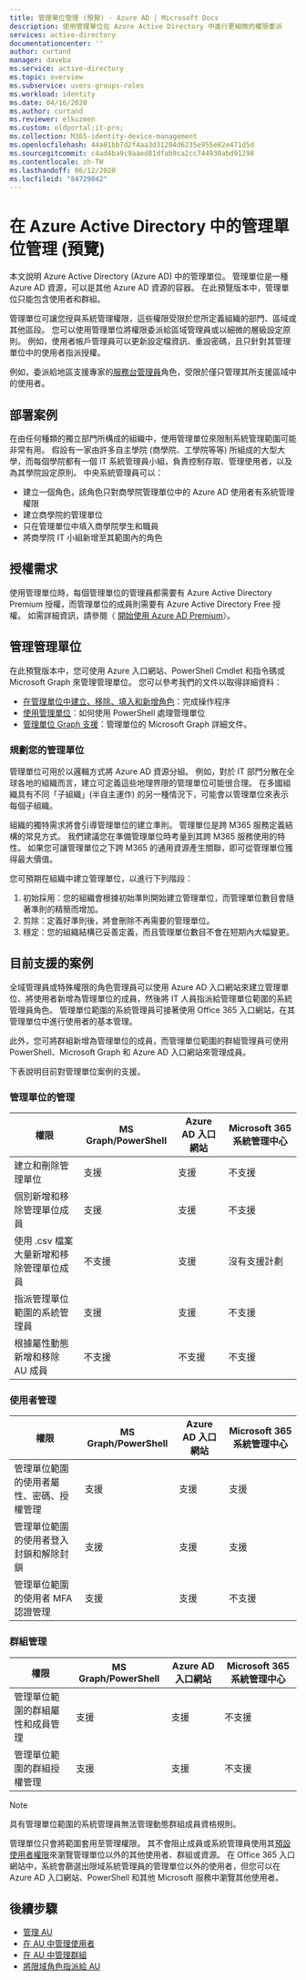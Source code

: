 ```yaml
---
title: 管理單位管理 (預覽) - Azure AD | Microsoft Docs
description: 使用管理單位在 Azure Active Directory 中進行更細微的權限委派
services: active-directory
documentationcenter: ''
author: curtand
manager: daveba
ms.service: active-directory
ms.topic: overview
ms.subservice: users-groups-roles
ms.workload: identity
ms.date: 04/16/2020
ms.author: curtand
ms.reviewer: elkuzmen
ms.custom: oldportal;it-pro;
ms.collection: M365-identity-device-management
ms.openlocfilehash: 44a01bb7d2f4aa3d31204d6235e955e82e471d5d
ms.sourcegitcommit: c4ad4ba9c9aaed81dfab9ca2cc744930abd91298
ms.contentlocale: zh-TW
ms.lasthandoff: 06/12/2020
ms.locfileid: "84729042"
---
```

# <a name="administrative-units-management-in-azure-active-directory-preview"></a>在 Azure Active Directory 中的管理單位管理 (預覽)

本文說明 Azure Active Directory (Azure AD) 中的管理單位。 管理單位是一種 Azure AD 資源，可以是其他 Azure AD 資源的容器。 在此預覽版本中，管理單位只能包含使用者和群組。

管理單位可讓您授與系統管理權限，這些權限受限於您所定義組織的部門、區域或其他區段。 您可以使用管理單位將權限委派給區域管理員或以細微的層級設定原則。 例如，使用者帳戶管理員可以更新設定檔資訊、重設密碼，且只針對其管理單位中的使用者指派授權。

 例如，委派給地區支援專家的[服務台管理員](directory-assign-admin-roles.md#helpdesk-administrator)角色，受限於僅只管理其所支援區域中的使用者。

## <a name="deployment-scenario"></a>部署案例

在由任何種類的獨立部門所構成的組織中，使用管理單位來限制系統管理範圍可能非常有用。 假設有一家由許多自主學院 (商學院、工學院等等) 所組成的大型大學，而每個學院都有一個 IT 系統管理員小組，負責控制存取、管理使用者，以及為其學院設定原則。 中央系統管理員可以：

- 建立一個角色，該角色只對商學院管理單位中的 Azure AD 使用者有系統管理權限
- 建立商學院的管理單位
- 只在管理單位中填入商學院學生和職員
- 將商學院 IT 小組新增至其範圍內的角色

## <a name="license-requirements"></a>授權需求

使用管理單位時，每個管理單位的管理員都需要有 Azure Active Directory Premium 授權，而管理單位的成員則需要有 Azure Active Directory Free 授權。 如需詳細資訊，請參閱〈 [開始使用 Azure AD Premium](../fundamentals/active-directory-get-started-premium.md)〉。

## <a name="manage-administrative-units"></a>管理管理單位

在此預覽版本中，您可使用 Azure 入口網站、PowerShell Cmdlet 和指令碼或 Microsoft Graph 來管理管理單位。 您可以參考我們的文件以取得詳細資料：

- [在管理單位中建立、移除、填入和新增角色](roles-admin-units-manage.md)：完成操作程序
- [使用管理單位](https://docs.microsoft.com/powershell/azure/active-directory/working-with-administrative-units?view=azureadps-2.0)：如何使用 PowerShell 處理管理單位
- [管理單位 Graph 支援](https://docs.microsoft.com/graph/api/resources/administrativeunit?view=graph-rest-beta)：管理單位的 Microsoft Graph 詳細文件。

### <a name="planning-your-administrative-units"></a>規劃您的管理單位

管理單位可用於以邏輯方式將 Azure AD 資源分組。 例如，對於 IT 部門分散在全球各地的組織而言，建立可定義這些地理界限的管理單位可能很合理。 在多國組織具有不同「子組織」(半自主運作) 的另一種情況下，可能會以管理單位來表示每個子組織。

組織的獨特需求將會引導管理單位的建立準則。 管理單位是跨 M365 服務定義結構的常見方式。 我們建議您在準備管理單位時考量到其跨 M365 服務使用的特性。 如果您可讓管理單位之下跨 M365 的通用資源產生關聯，即可從管理單位獲得最大價值。

您可預期在組織中建立管理單位，以進行下列階段：

1. 初始採用：您的組織會根據初始準則開始建立管理單位，而管理單位數目會隨著準則的精簡而增加。
1. 剪除：定義好準則後，將會刪除不再需要的管理單位。
1. 穩定：您的組織結構已妥善定義，而且管理單位數目不會在短期內大幅變更。

## <a name="currently-supported-scenarios"></a>目前支援的案例

全域管理員或特殊權限的角色管理員可以使用 Azure AD 入口網站來建立管理單位、將使用者新增為管理單位的成員，然後將 IT 人員指派給管理單位範圍的系統管理員角色。 管理單位範圍的系統管理員可接著使用 Office 365 入口網站，在其管理單位中進行使用者的基本管理。

此外，您可將群組新增為管理單位的成員，而管理單位範圍的群組管理員可使用 PowerShell、Microsoft Graph 和 Azure AD 入口網站來管理成員。

下表說明目前對管理單位案例的支援。

### <a name="administrative-unit-management"></a>管理單位的管理

權限 |   MS Graph/PowerShell   | Azure AD 入口網站 | Microsoft 365 系統管理中心
----------- | ----------------------- | --------------- | -----------------
建立和刪除管理單位   |    支援    |   支援   |    不支援
個別新增和移除管理單位成員    |   支援    |   支援   |    不支援
使用 .csv 檔案大量新增和移除管理單位成員   |    不支援     |  支援   |    沒有支援計劃
指派管理單位範圍的系統管理員  |     支援    |   支援    |   不支援
根據屬性動態新增和移除 AU 成員 | 不支援 | 不支援 | 不支援

### <a name="user-management"></a>使用者管理

權限 |   MS Graph/PowerShell   | Azure AD 入口網站 | Microsoft 365 系統管理中心
----------- | ----------------------- | --------------- | -----------------
管理單位範圍的使用者屬性、密碼、授權管理   |    支援     |  支援   |   支援
管理單位範圍的使用者登入封鎖和解除封鎖    |   支援   |    支援   |    支援
管理單位範圍的使用者 MFA 認證管理   |    支援   |   支援   |   不支援

### <a name="group-management"></a>群組管理

權限 |   MS Graph/PowerShell   | Azure AD 入口網站 | Microsoft 365 系統管理中心
----------- | ----------------------- | --------------- | -----------------
管理單位範圍的群組屬性和成員管理     |  支援   |    支援    |  不支援
管理單位範圍的群組授權管理   |    支援  |    支援   |   不支援

> [!NOTE]
>
> 具有管理單位範圍的系統管理員無法管理動態群組成員資格規則。

管理單位只會將範圍套用至管理權限。 其不會阻止成員或系統管理員使用其[預設使用者權限](../fundamentals/users-default-permissions.md)來瀏覽管理單位以外的其他使用者、群組或資源。 在 Office 365 入口網站中，系統會篩選出限域系統管理員的管理單位以外的使用者，但您可以在 Azure AD 入口網站、PowerShell 和其他 Microsoft 服務中瀏覽其他使用者。

## <a name="next-steps"></a>後續步驟

- [管理 AU](roles-admin-units-manage.md)
- [在 AU 中管理使用者](roles-admin-units-add-manage-users.md)
- [在 AU 中管理群組](roles-admin-units-add-manage-groups.md)
- [將限域角色指派給 AU](roles-admin-units-assign-roles.md)